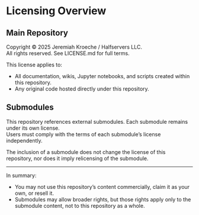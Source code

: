 # Licensing Overview

## Main Repository
Copyright © 2025 Jeremiah Kroeche / Halfservers LLC.  
All rights reserved. See LICENSE.md for full terms.  

This license applies to:
- All documentation, wikis, Jupyter notebooks, and scripts created within this repository.  
- Any original code hosted directly under this repository.  

## Submodules
This repository references external submodules. Each submodule remains under its own license.  
Users must comply with the terms of each submodule’s license independently.  

The inclusion of a submodule does not change the license of this repository, nor does it imply relicensing of the submodule.  

---

In summary:
- You may not use this repository’s content commercially, claim it as your own, or resell it.  
- Submodules may allow broader rights, but those rights apply only to the submodule content, not to this repository as a whole.  
